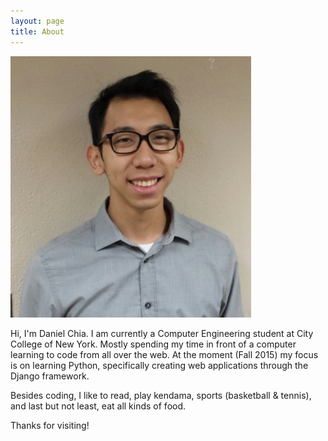 ```yaml
---
layout: page
title: About
---
```


![Me](/public/img/profile.jpg)

Hi, I'm Daniel Chia. I am currently a Computer Engineering student at City College of New York. Mostly spending my time in front of a computer learning to code from all over the web. At the moment (Fall 2015) my focus is on learning Python, specifically creating web applications through the Django framework.

Besides coding, I like to read, play kendama, sports (basketball & tennis), and last but not least, eat all kinds of food.

Thanks for visiting!
